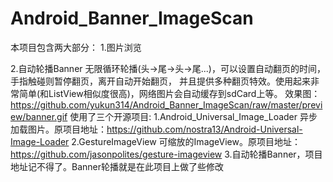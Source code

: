 # Android_Banner_ImageScan
本项目包含两大部分：
1.图片浏览

2.自动轮播Banner
    无限循环轮播(头->尾->头->尾...)，可以设置自动翻页的时间，手指触碰则暂停翻页，离开自动开始翻页，
    并且提供多种翻页特效。使用起来非常简单(和ListView相似度很高)，网络图片会自动缓存到sdCard上等。
    效果图：
    https://github.com/yukun314/Android_Banner_ImageScan/raw/master/preview/banner.gif
使用了三个开源项目:
    1.Android_Universal_Image_Loader 异步加载图片。原项目地址：https://github.com/nostra13/Android-Universal-Image-Loader
    2.GestureImageView 可缩放的ImageView。原项目地址：https://github.com/jasonpolites/gesture-imageview
    3.自动轮播Banner，项目地址记不得了。Banner轮播就是在此项目上做了些修改